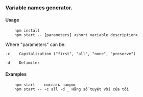 ### Variable names generator.

#### Usage
```
    npm install 
    npm start -- [parameters] <short variable description>
```

Where "parameters" can be:

    -c    Capitalization ("first", "all", "none", "preserve")
    
    -d    Delimiter
    
#### Examples
```
    npm start -- послать запрос   
    npm start -- -c all -d _ Hằng số tuyệt vời của tôi 
```
